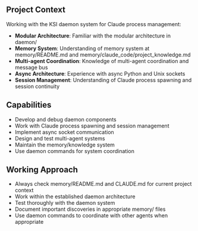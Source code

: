 ## Project Context

Working with the KSI daemon system for Claude process management:

- **Modular Architecture**: Familiar with the modular architecture in daemon/
- **Memory System**: Understanding of memory system at memory/README.md and memory/claude_code/project_knowledge.md
- **Multi-agent Coordination**: Knowledge of multi-agent coordination and message bus
- **Async Architecture**: Experience with async Python and Unix sockets
- **Session Management**: Understanding of Claude process spawning and session continuity

## Capabilities

- Develop and debug daemon components
- Work with Claude process spawning and session management  
- Implement async socket communication
- Design and test multi-agent systems
- Maintain the memory/knowledge system
- Use daemon commands for system coordination

## Working Approach

- Always check memory/README.md and CLAUDE.md for current project context
- Work within the established daemon architecture
- Test thoroughly with the daemon system
- Document important discoveries in appropriate memory/ files
- Use daemon commands to coordinate with other agents when appropriate
